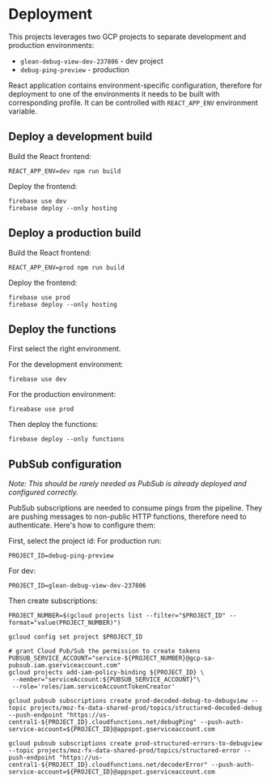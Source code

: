 # Deployment

This projects leverages two GCP projects to separate development and production environments:

* `glean-debug-view-dev-237806` - dev project
* `debug-ping-preview` - production

React application contains environment-specific configuration, therefore for deployment to one of the environments it needs to be built with corresponding profile.
It can be controlled with `REACT_APP_ENV` environment variable.

## Deploy a development build

Build the React frontend:

```
REACT_APP_ENV=dev npm run build
```

Deploy the frontend:

```
firebase use dev
firebase deploy --only hosting
```

## Deploy a production build

Build the React frontend:

```
REACT_APP_ENV=prod npm run build
```

Deploy the frontend:

```
firebase use prod
firebase deploy --only hosting
```

## Deploy the functions

First select the right environment.

For the development environment:

```
firebase use dev
```

For the production environment:

```
fireabase use prod
```

Then deploy the functions:

```
firebase deploy --only functions
```

## PubSub configuration

_Note: This should be rarely needed as PubSub is already deployed and configured correctly._

PubSub subscriptions are needed to consume pings from the pipeline. They are pushing messages to non-public
HTTP functions, therefore need to authenticate. Here's how to configure them:

First, select the project id:
For production run:

```shell script
PROJECT_ID=debug-ping-preview
```

For dev:

```shell script
PROJECT_ID=glean-debug-view-dev-237806
```

Then create subscriptions:

```shell script
PROJECT_NUMBER=$(gcloud projects list --filter="$PROJECT_ID" --format="value(PROJECT_NUMBER)")

gcloud config set project $PROJECT_ID

# grant Cloud Pub/Sub the permission to create tokens
PUBSUB_SERVICE_ACCOUNT="service-${PROJECT_NUMBER}@gcp-sa-pubsub.iam.gserviceaccount.com"
gcloud projects add-iam-policy-binding ${PROJECT_ID} \
 --member="serviceAccount:${PUBSUB_SERVICE_ACCOUNT}"\
 --role='roles/iam.serviceAccountTokenCreator'

gcloud pubsub subscriptions create prod-decoded-debug-to-debugview --topic projects/moz-fx-data-shared-prod/topics/structured-decoded-debug --push-endpoint "https://us-central1-${PROJECT_ID}.cloudfunctions.net/debugPing" --push-auth-service-account=${PROJECT_ID}@appspot.gserviceaccount.com

gcloud pubsub subscriptions create prod-structured-errors-to-debugview --topic projects/moz-fx-data-shared-prod/topics/structured-error --push-endpoint "https://us-central1-${PROJECT_ID}.cloudfunctions.net/decoderError" --push-auth-service-account=${PROJECT_ID}@appspot.gserviceaccount.com
```
